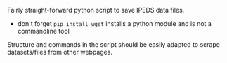 Fairly straight-forward python script to save IPEDS data files.  
- don't forget `pip install wget` installs a python module and is not a commandline tool

Structure and commands in the script should be easily adapted to scrape datasets/files from other webpages. 
